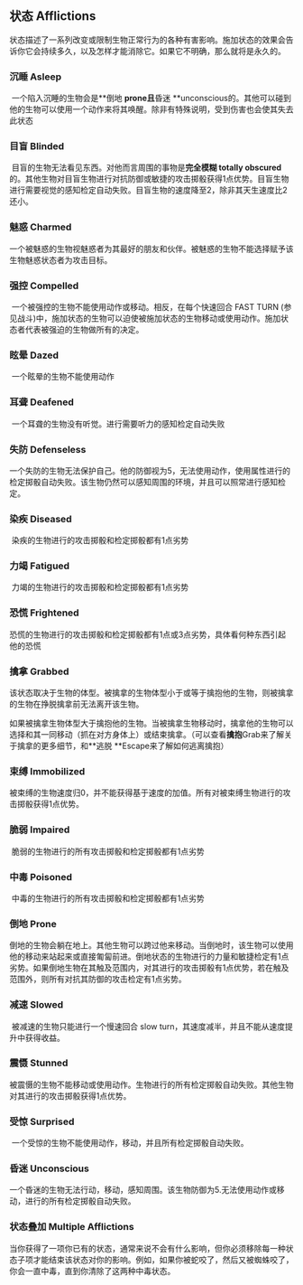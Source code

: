 ## 状态	Afflictions

​		状态描述了一系列改变或限制生物正常行为的各种有害影响。施加状态的效果会告诉你它会持续多久，以及怎样才能消除它。如果它不明确，那么就将是永久的。

### 沉睡	Asleep

​		一个陷入沉睡的生物会是**倒地 **prone且**昏迷 **unconscious的。其他可以碰到他的生物可以使用一个动作来将其唤醒。除非有特殊说明，受到伤害也会使其失去此状态

### 目盲	Blinded

​		目盲的生物无法看见东西。对他而言周围的事物是**完全模糊 totally obscured**的。其他生物对目盲生物进行对抗防御或敏捷的攻击掷骰获得1点优势。目盲生物进行需要视觉的感知检定自动失败。目盲生物的速度降至2，除非其天生速度比2还小。

### 魅惑	Charmed

​		一个被魅惑的生物视魅惑者为其最好的朋友和伙伴。被魅惑的生物不能选择赋予该生物魅惑状态者为攻击目标。

### 强控	Compelled

​		一个被强控的生物不能使用动作或移动。相反，在每个快速回合 FAST TURN (参见战斗)中，施加状态的生物可以迫使被施加状态的生物移动或使用动作。施加状态者代表被强迫的生物做所有的决定。

### 眩晕	Dazed

​		一个眩晕的生物不能使用动作

### 耳聋	Deafened

​		一个耳聋的生物没有听觉。进行需要听力的感知检定自动失败

### 失防	Defenseless

​		一个失防的生物无法保护自己。他的防御视为5，无法使用动作，使用属性进行的检定掷骰自动失败。该生物仍然可以感知周围的环境，并且可以照常进行感知检定。

### 染疾	Diseased

​		染疾的生物进行的攻击掷骰和检定掷骰都有1点劣势

### 力竭	Fatigued

​		力竭的生物进行的攻击掷骰和检定掷骰都有1点劣势

### 恐慌	Frightened

​		恐慌的生物进行的攻击掷骰和检定掷骰都有1点或3点劣势，具体看何种东西引起他的恐慌

### 擒拿	Grabbed

​		该状态取决于生物的体型。被擒拿的生物体型小于或等于擒抱他的生物，则被擒拿的生物在挣脱擒拿前无法离开该生物。

​		如果被擒拿生物体型大于擒抱他的生物。当被擒拿生物移动时，擒拿他的生物可以选择和其一同移动（抓在对方身体上）或结束擒拿。（可以查看**擒抱**Grab来了解关于擒拿的更多细节，和**逃脱 **Escape来了解如何逃离擒抱）

### 束缚	Immobilized

​		被束缚的生物速度归0，并不能获得基于速度的加值。所有对被束缚生物进行的攻击掷骰获得1点优势。

### 脆弱	Impaired

​		脆弱的生物进行的所有攻击掷骰和检定掷骰都有1点劣势

### 中毒	Poisoned

​		中毒的生物进行的所有攻击掷骰和检定掷骰都有1点劣势

### 倒地	Prone

​		倒地的生物会躺在地上。其他生物可以跨过他来移动。当倒地时，该生物可以使用他的移动来站起来或直接匍匐前进。倒地状态的生物进行的力量和敏捷检定有1点劣势。如果倒地生物在其触及范围内，对其进行的攻击掷骰有1点优势，若在触及范围外，则所有对抗其防御的攻击检定有1点劣势。

### 减速	Slowed

​		被减速的生物只能进行一个慢速回合 slow turn，其速度减半，并且不能从速度提升中获得收益。

### 震慑	Stunned

​		被震慑的生物不能移动或使用动作。生物进行的所有检定掷骰自动失败。其他生物对其进行的攻击掷骰获得1点优势。

### 受惊	Surprised

​		一个受惊的生物不能使用动作，移动，并且所有检定掷骰自动失败。

### 昏迷	Unconscious

​		一个昏迷的生物无法行动，移动，感知周围。该生物防御为5.无法使用动作或移动，进行的所有检定掷骰自动失败。

### 状态叠加	Multiple Afflictions

​		当你获得了一项你已有的状态，通常来说不会有什么影响，但你必须移除每一种状态子项才能结束该状态对你的影响。例如，如果你被蛇咬了，然后又被蜘蛛咬了，你会一直中毒，直到你清除了这两种中毒状态。